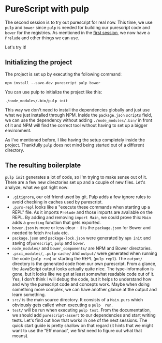 # PureScript with pulp

The second session is to try out purescript for real now. This time, we use `pulp` and `bower` since `pulp` is needed 
for building our purescript code and `bower` for the registries. As mentioned in the [first 
session](../01-pure-purescript/), we now have a `Prelude` and other things we can use.

Let's try it!

## Initializing the project

The project is set up by executing the following command:

```
npm install --save-dev purescript pulp bower
```

You can use pulp to initialize the project like this: 
```
./node_modules/.bin/pulp init
```

This way we don't need to install the dependencies globally and just use what we just installed through NPM. Inside the 
`package.json` `scripts` field, we can use the dependency without adding `./node_modules/.bin/` in front of it and NPM 
will find the correct tool without having to set up a bigger environment.

As I've mentioned before, I like having the setup completely inside the project. Thankfully `pulp` does not mind being 
started out of a different directory.

## The resulting boilerplate

`pulp init` generates a lot of code, so I'm trying to make sense out of it. There are a few new directories set up and a
couple of new files. Let's analyze, what we got right now:

* `.gitignore`, our old friend used by git. Pulp adds a few ignore rules to avoid checking in caches used by purescript.
* `.purs-repl` looks like a "execute these commands when starting up a REPL" file. As it imports `Prelude` and those 
  imports are available on the REPL. By adding and removing `import Main`, we could prove this: `Main` adds a `greeting`
  function that gets exported.
* `bower.json` is more or less clear - it is the `package.json` for Bower and needed to fetch `Prelude` etc.
* `package.json` and `package-lock.json` were generated by `npm init` and saving of`purescript`, `pulp` and `bower`.
* `node_modules/` and `bower_components/` are NPM and Bower directories.
* `.psci_modules/`, `.pulp-cache/` and `output/` were generated when running the code (`pulp run`) or starting the REPL
  (`pulp repl`). The `output/` directory is the generated code from our own purescript. From a glance, the JavaScript 
  output looks actually quite nice. The type-information is gone, but it looks like we get at least somewhat readable 
  code out of it. Yes, I don't think I will debug the code, but it helps to understand how and why the purescript code 
  and concepts work. Maybe when doing something more complex, we can have another glance at the output and learn 
  something.
* `src/` is the main source directory. It consists of a `Main.purs` which obviously gets called when executing a `pulp 
  run`.
* `test/` will be run when executing `pulp test`. From the documentation, we should add `purescript-assert` to our 
  dependencies and start writing tests. Let's find out how that works in one of the next sessions. The quick start guide
  is pretty shallow on that regard (it hints that we might want to use the "Eff monad", we first need to figure out what
  that means).

